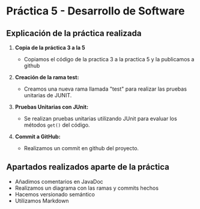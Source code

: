 # Práctica 5 - Desarrollo de Software

## Explicación de la práctica realizada

1. **Copia de la práctica 3 a la 5**
   - Copiamos el código de la practica 3 a la practica 5 y la publicamos a github

2. **Creación de la rama test:**
   - Creamos una nueva rama llamada "test" para realizar las pruebas unitarias de JUNIT.

3. **Pruebas Unitarias con JUnit:**
   - Se realizan pruebas unitarias utilizando JUnit para evaluar los métodos `get()` del código.

4. **Commit a GitHub:**
   - Realizamos un commit en github del proyecto.

## Apartados realizados aparte de la práctica

- Añadimos comentarios en JavaDoc
- Realizamos un diagrama con las ramas y commits hechos
- Hacemos versionado semántico
- Utilizamos Markdown
